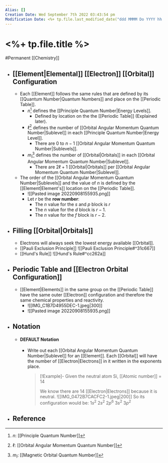 ```yaml
---
Alias: []
Creation Date: Wed September 7th 2022 03:43:54 pm 
Modification Date: <%+ tp.file.last_modified_date("ddd MMMM Do YYYY hh:mm:ss a") %>
---
```

# <%+ tp.file.title %>
#Permanent [[Chemistry]]

- ## [[Element|Elemental]] [[Electron]] [[Orbital]] Configuration
	- Each [[Element]] follows the same rules that are defined by its [[Quantum Number|Quantum Numbers]] and place on the [[Periodic Table]].
		- $n$[^1] defines the [[Principle Quantum Number|Energy Levels]].
			- Defined by location on the the [[Periodic Table]] (Explained later).
		- $\ell$[^2] defines the number of [[Orbital Angular Momentum Quantum Number|Sublevel]] in each [[Principle Quantum Number|Energy Level]].
			- There are $0$ to $n-1$ [[Orbital Angular Momentum Quantum Number|Sublevels]].
		- $m_l$[^3] defines the number of [[Orbital|Orbitals]] in each [[Orbital Angular Momentum Quantum Number|Sublevel]].
			- There are $2\ell+1$ [[Orbital|Orbitals]] per [[Orbital Angular Momentum Quantum Number|Sublevel]].
	- The order of the [[Orbital Angular Momentum Quantum Number|Sublevels]] and the value of $n$ is defined by the [[Element|Element's]] location on the [[Periodic Table]].
		- ![[Pasted image 20220908155935.png]]
		- Let $r$ be the **row number**:
			- The $n$ value for the $s$ and $p$ block is $r$
			- The $n$ value for the $d$ block is $r-1$.
			- The $n$ value for the $f$ block is $r-2$.
	  
- ## Filling [[Orbital|Orbitals]]
	- Electrons will always seek the lowest energy available [[Orbital]].
	- [[Pauli Exclusion Principle]]
	![[Pauli Exclusion Principle#^31c667]]
	- [[Hund's Rule]]
	![[Hund's Rule#^cc262a]]
- ## Periodic Table and [[Electron Orbital Configuration]]
	- [[Element|Elements]] in the same group on the [[Periodic Table]] have the same outer [[Electron]] configuration and therefore the same chemical properties and reactivity.
		- ![[IMG_C1B7D4955DEC-1.jpeg|300]]
		- ![[Pasted image 20220908155935.png]]
- ## Notation
	- #### DEFAULT Notation
		- Write out each [[Orbital Angular Momentum Quantum Number|Sublevel]] for an [[Element]]. Each [[Orbital]] will have the number of [[Electron|Electrons]] in it written in the exponents place.
		  > [!Example]-
		  > Given the neutral atom Si, [[Atomic number]] = 14
		  > 
		  > We know there are 14 [[Electron|Electrons]] because it is neutral.
		  > ![[IMG_0472B7CACFC2-1.jpeg|200]]
		  > So its configuration would be: $1s^2$ $2s^2$ $2p^6$ $3s^2$ $3p^2$
- ## Reference

[^1]: $n$: [[Principle Quantum Number]]
[^2]: $\ell$: [[Orbital Angular Momentum Quantum Number]]
[^3]: $m_l$: [[Magnetic Orbital Quantum Number]]
